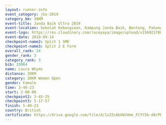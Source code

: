 ```yaml
---
layout: runner-info 
event_category: jbu-2019 
category_km: 30KM 
event-title: Janda Baik Ultra 2019  
event-location: Sekolah Kebangsaan, Kampung Janda Baik, Bentong, Pahang, Malaysia 
event-logo: https://res.cloudinary.com/raceyaya/image/upload/v1569217009/logo/janda-baik_vch1pc.jpg 
event-date: 2019-09-14 
checkpoint-name2: Split 1 SMK 
checkpoint-name3: Split 2 E Farm 
overall_rank: 24
gender_rank: 3
category_rank: 3
bib: 33064
name: Laura Whyms
distance: 30KM
category: 30KM Women Open
gender: Female
time: 3-40-23
start: 2-00-00
checkpoint2: 3-45-25
checkpoint3: 5-17-57
finish: 5-40-23
country: British
certificate: https://drive.google.com/file/d/1zZZsAbXWJHme_FCYY5b-d8rPERePX4kA/view?usp=sharing
---
```


